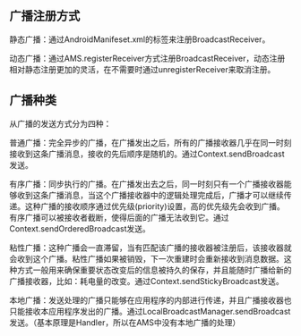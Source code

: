 
## 广播注册方式

静态广播：通过AndroidManifeset.xml的标签来注册BroadcastReceiver。

动态广播：通过AMS.registerReceiver方式注册BroadcastReceiver，动态注册相对静态注册更加的灵活，在不需要时通过unregisterReceiver来取消注册。

## 广播种类

从广播的发送方式分为四种：

普通广播：完全异步的广播，在广播发出之后，所有的广播接收器几乎在同一时刻接收到这条广播消息，接收的先后顺序是随机的。通过Context.sendBroadcast发送。

有序广播：同步执行的广播。在广播发出去之后，同一时刻只有一个广播接收器能够收到这条广播消息，当这个广播接收器中的逻辑处理完成后，广播才可以继续传递。这种广播的接收顺序通过优先级(priority)设置，高的优先级先会收到广播。有序广播可以被接收者截断，使得后面的广播无法收到它。通过Context.sendOrderedBroadcast发送。

粘性广播：这种广播会一直滞留，当有匹配该广播的接收器被注册后，该接收器就会收到这个广播。粘性广播如果被销毁，下一次重建时会重新接收到消息数据。这种方式一般用来确保重要状态改变后的信息被持久的保存，并且能随时广播给新的广播接收器，比如：耗电量的改变。通过Context.sendStickyBroadcast发送。

本地广播：发送处理的广播只能够在应用程序的内部进行传递，并且广播接收器也只能接收本应用程序发出的广播。通过LocalBroadcastManager.sendBroadcast发送。（基本原理是Handler，所以在AMS中没有本地广播的处理）
